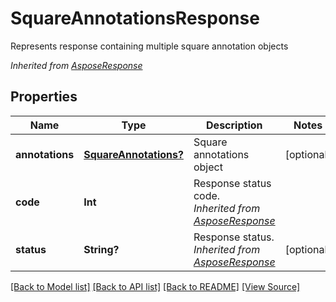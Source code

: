 ﻿# SquareAnnotationsResponse
Represents response containing multiple square annotation objects

*Inherited from [AsposeResponse](AsposeResponse.md)*
## Properties
Name | Type | Description | Notes
------------ | ------------- | ------------- | -------------
**annotations** | [**SquareAnnotations?**](SquareAnnotations.md) | Square annotations object | [optional]
**code** | **Int** | Response status code.<br />*Inherited from [AsposeResponse](AsposeResponse.md)* | 
**status** | **String?** | Response status.<br />*Inherited from [AsposeResponse](AsposeResponse.md)* | [optional]

[[Back to Model list]](../README.md#documentation-for-models) [[Back to API list]](../README.md#documentation-for-api-endpoints) [[Back to README]](../README.md) [[View Source]](../AsposePdfCloud/Models/SquareAnnotationsResponse.swift)

